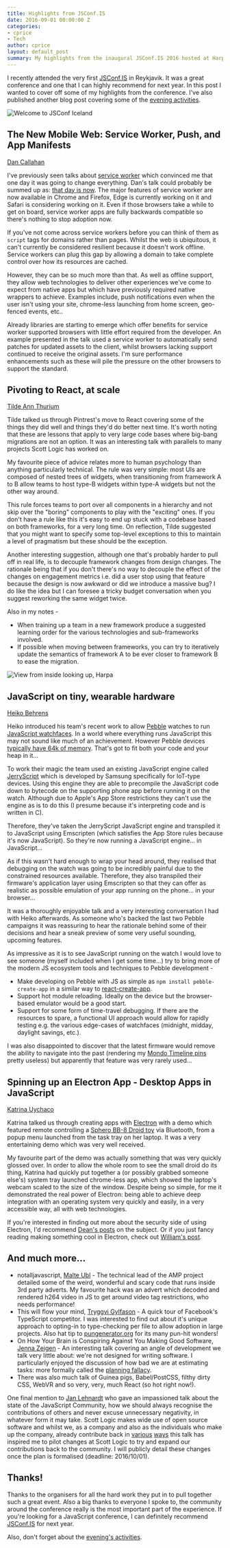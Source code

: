 ```yaml
---
title: Highlights from JSConf.IS
date: 2016-09-01 00:00:00 Z
categories:
- cprice
- Tech
author: cprice
layout: default_post
summary: My highlights from the inaugural JSConf.IS 2016 hosted at Harpa, Reykjavik.
---
```


I recently attended the very first [JSConf.IS](https://jsconf.is) in Reykjavik. It was a great conference and one that I can highly recommend for next year. In this post I wanted to cover off some of my highlights from the conference. I've also published another blog post covering some of the [evening activities](using-d3-force-to-control-a-massive-display.html).

<img src="{{ site.baseurl }}/cprice/assets/northern-lights/welcome.jpg" alt="Welcome to JSConf Iceland" style="display: block; margin: auto;"/>

## The New Mobile Web: Service Worker, Push, and App Manifests
[Dan Callahan](https://twitter.com/callahad)

I've previously seen talks about [service worker](https://developer.mozilla.org/en-US/docs/Web/API/Service_Worker_API) which convinced me that one day it was going to change everything. Dan's talk could probably be summed up as: [that day is now](http://caniuse.com/#feat=serviceworkers). The major features of service worker are now available in Chrome and Firefox, Edge is currently working on it and Safari is considering working on it. Even if those browsers take a while to get on board, service worker apps are fully backwards compatible so there's nothing to stop adoption now.

If you've not come across service workers before you can think of them as `script` tags for domains rather than pages. Whilst the web is ubiquitous, it can't currently be considered resilient because it doesn't work offline. Service workers can plug this gap by allowing a domain to take complete control over how its resources are cached.

However, they can be so much more than that. As well as offline support, they allow web technologies to deliver other experiences we've come to expect from native apps but which have previously required native wrappers to achieve. Examples include, push notifications even when the user isn't using your site, chrome-less launching from home screen, geo-fenced events, etc..

Already libraries are starting to emerge which offer benefits for service worker supported browsers with little effort required from the developer. An example presented in the talk used a service worker to automatically send patches for updated assets to the client, whilst browsers lacking support continued to receive the original assets. I'm sure performance enhancements such as these will pile the pressure on the other browsers to support the standard.

## Pivoting to React, at scale
[Tilde Ann Thurium](https://twitter.com/annthurium)

Tilde talked us through Pintrest's move to React covering some of the things they did well and things they'd do better next time. It's worth noting that these are lessons that apply to very large code bases where big-bang migrations are not an option. It was an interesting talk with parallels to many projects Scott Logic has worked on.

My favourite piece of advice relates more to human psychology than anything particularly technical. The rule was very simple: most UIs are composed of nested trees of widgets, when transitioning from framework A to B allow teams to host type-B widgets within type-A widgets but not the other way around.

This rule forces teams to port over all components in a hierarchy and not skip over the "boring" components to play with the "exciting" ones. If you don't have a rule like this it's easy to end up stuck with a codebase based on both frameworks, for a very long time. On reflection, Tilde suggested that you might want to specify some top-level exceptions to this to maintain a level of pragmatism but these should be the exception.

Another interesting suggestion, although one that's probably harder to pull off in real life, is to decouple framework changes from design changes. The rationale being that if you don't there's no way to decouple the effect of the changes on engagement metrics i.e. did a user stop using that feature because the design is now awkward or did we introduce a massive bug? I do like the idea but I can foresee a tricky budget conversation when you suggest reworking the same widget twice.

Also in my notes -

* When training up a team in a new framework produce a suggested learning order for the various technologies and sub-frameworks involved.
* If possible when moving between frameworks, you can try to iteratively update the semantics of framework A to be ever closer to framework B to ease the migration.

<img src="{{ site.baseurl }}/cprice/assets/northern-lights/harpa-ceiling.jpg" alt="View from inside looking up, Harpa" style="display: block; margin: auto;"/>

## JavaScript on tiny, wearable hardware
[Heiko Behrens](https://twitter.com/HBehrens)

Heiko introduced his team's recent work to allow [Pebble](https://www.pebble.com/) watches to run [JavaScript watchfaces](https://developer.pebble.com/blog/2016/08/15/introducing-rockyjs-watchfaces/). In a world where everything runs JavaScript this may not sound like much of an achievement. However Pebble devices [typically have 64k of memory](https://developer.pebble.com/guides/tools-and-resources/hardware-information/). That's got to fit both your code and your heap in it...

To work their magic the team used an existing JavaScript engine called [JerryScript](http://jerryscript.net/) which is developed by Samsung specifically for IoT-type devices. Using this engine they are able to precompile the JavaScript code down to bytecode on the supporting phone app before running it on the watch. Although due to Apple's App Store restrictions they can't use the engine as is to do this (I presume because it's interpreting code and is written in C).

Therefore, they've taken the JerryScript JavaScript engine and transpiled it to JavaScript using Emscripten (which satisfies the App Store rules because it's now JavaScript). So they're now running a JavaScript engine... in JavaScript...

As if this wasn't hard enough to wrap your head around, they realised that debugging on the watch was going to be incredibly painful due to the constrained resources available. Therefore, they also transpiled their firmware's application layer using Emscripten so that they can offer as realistic as possible emulation of your app running on the phone... in your browser...

It was a thoroughly enjoyable talk and a very interesting conversation I had with Heiko afterwards. As someone who's backed the last two Pebble campaigns it was reassuring to hear the rationale behind some of their decisions and hear a sneak preview of some very useful sounding, upcoming features.

As impressive as it is to see JavaScript running on the watch I would love to see someone (myself included when I get some time...) try to bring more of the modern JS ecosystem tools and techniques to Pebble development -

* Make developing on Pebble with JS as simple as `npm install pebble-create-app` in a similar way to [react-create-app](https://github.com/facebookincubator/create-react-app).
* Support hot module reloading. Ideally on the device but the browser-based emulator would be a good start.
* Support for some form of time-travel debugging. If there are the resources to spare, a functional UI approach would allow for rapidly testing e.g. the various edge-cases of watchfaces (midnight, midday, daylight savings, etc.).

I was also disappointed to discover that the latest firmware would remove the ability to navigate into the past (rendering my [Mondo Timeline pins](2016-04-19-mondo-bank-webhook-to-pebble-watch-timeline-using-aws-labmda-functions.html) pretty useless) but apparently that feature was very rarely used...

## Spinning up an Electron App - Desktop Apps in JavaScript
[Katrina Uychaco](https://twitter.com/kuychaco)

Katrina talked us through creating apps with [Electron](http://electron.atom.io/) with a demo which featured remote controlling a [Sphero BB-8 Droid toy](https://www.amazon.co.uk/Sphero-R001ROW-BB-8-Enabled-Droid/dp/B0107H5FJ6) via Bluetooth, from a popup menu launched from the task tray on her laptop. It was a very entertaining demo which was very well received.

My favourite part of the demo was actually something that was very quickly glossed over. In order to allow the whole room to see the small droid do its thing, Katrina had quickly put together a (or possibly grabbed someone else's) system tray launched chrome-less app, which showed the laptop's webcam scaled to the size of the window. Despite being so simple, for me it demonstrated the real power of Electron: being able to achieve deep integration with an operating system very quickly and easily, in a very accessible way, all with web technologies.

If you're interested in finding out more about the security side of using Electron, I'd recommend [Dean's posts](http://blog.scottlogic.com/2016/03/09/As-It-Stands-Electron-Security.html) on the subject. Or if you just fancy reading making something cool in Electron, check out [William's post](http://blog.scottlogic.com/2016/07/05/audio-api-electron.html).

## And much more...

* notalljavascript, [Malte Ubl](https://twitter.com/cramforce) - The technical lead of the AMP project detailed some of the weird, wonderful and scary code that runs inside 3rd party adverts. My favourite hack was an advert which decoded and rendered h264 video in JS to get around video tag restrictions, who needs performance!
* This will flow your mind, [Tryggvi Gylfason](https://twitter.com/TryggviGy) - A quick tour of Facebook's TypeScript competitor. I was interested to find out about it's unique approach to opting-in to type-checking per file to allow adoption in large projects. Also hat tip to [pungenerator.org](http://pungenerator.org/) for its many pun-hit wonders!
* On How Your Brain is Conspiring Against You Making Good Software, [Jenna Zeigen](https://twitter.com/zeigenvector) - An interesting talk covering an angle of development we talk very little about: we're not designed for writing software. I particularly enjoyed the discussion of how bad we are at estimating tasks: more formally called the [planning fallacy](https://en.wikipedia.org/wiki/Planning_fallacy).
* There was also much talk of Guinea pigs, Babel/PostCSS, filthy dirty CSS, WebVR and so very, very, much React (so hot right now!).

One final mention to [Jan Lehnardt](https://twitter.com/janl) who gave an impassioned talk about the state of the JavaScript Community, how we should always recognise the contributions of others and never excuse unnecessary negativity, in whatever form it may take. Scott Logic makes wide use of open source software and whilst we, as a company and also as the individuals who make up the company, already contribute back in [various](https://d3fc.io/) [ways](http://propertycross.com/) this talk has inspired me to pilot changes at Scott Logic to try and expand our contributions back to the community. I will publicly detail these changes once the plan is formalised (deadline: 2016/10/01).

## Thanks!

Thanks to the organisers for all the hard work they put in to pull together such a great event. Also a big thanks to everyone I spoke to, the community around the conference really is the most important part of the experience. If you're looking for a JavaScript conference, I can definitely recommend [JSConf.IS](https://jsconf.is) for next year.

Also, don't forget about the [evening's activities](using-d3-force-to-control-a-massive-display.html).
